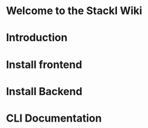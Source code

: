 Welcome to the StackI Wiki
==========================

# Introduction # 

# Install frontend #

# Install Backend #

# CLI Documentation #

